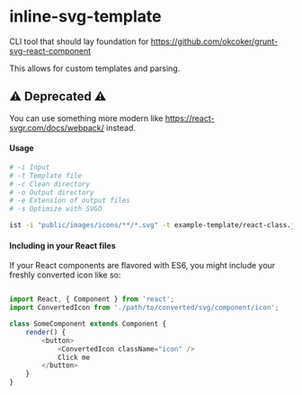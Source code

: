 # inline-svg-template

CLI tool that should lay foundation for https://github.com/okcoker/grunt-svg-react-component

This allows for custom templates and parsing.


## ⚠️ Deprecated ⚠️

You can use something more modern like https://react-svgr.com/docs/webpack/ instead.

#### Usage

```sh
# -i Input
# -t Template file
# -c Clean directory
# -o Output directory
# -e Extension of output files
# -s Optimize with SVGO

ist -i "public/images/icons/**/*.svg" -t example-template/react-class.js -c true -o shared/components/icons -e .js -s true
```

#### Including in your React files

If your React components are flavored with ES6, you might include your freshly converted icon like so:

```js

import React, { Component } from 'react';
import ConvertedIcon from './path/to/converted/svg/component/icon';

class SomeComponent extends Component {
    render() {
        <button>
            <ConvertedIcon className="icon" />
            Click me
        </button>
    }
}

```
